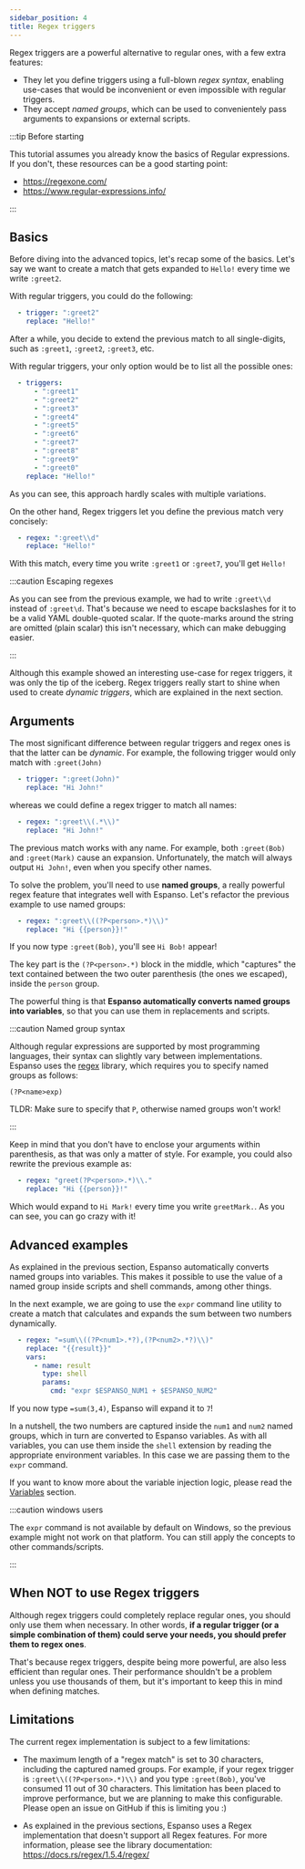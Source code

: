 ```yaml
---
sidebar_position: 4
title: Regex triggers
---
```


Regex triggers are a powerful alternative to regular ones, with a few extra features:

* They let you define triggers using a full-blown _regex syntax_, enabling
use-cases that would be inconvenient or even impossible with regular triggers.
* They accept _named groups_, which can be used to convenientely pass arguments
to expansions or external scripts.

:::tip Before starting

This tutorial assumes you already know the basics of Regular expressions.
If you don't, these resources can be a good starting point:
* https://regexone.com/
* https://www.regular-expressions.info/

:::

## Basics

Before diving into the advanced topics, let's recap some of the basics.
Let's say we want to create a match that gets expanded to `Hello!` every time
we write `:greet2`.

With regular triggers, you could do the following:

```yaml
  - trigger: ":greet2"
    replace: "Hello!"
```

After a while, you decide to extend the previous match to
all single-digits, such as `:greet1`, `:greet2`, `:greet3`, etc.

With regular triggers, your only option would be to list all the possible ones:

```yaml
  - triggers:
      - ":greet1"
      - ":greet2"
      - ":greet3"
      - ":greet4"
      - ":greet5"
      - ":greet6"
      - ":greet7"
      - ":greet8"
      - ":greet9"
      - ":greet0"
    replace: "Hello!"
```

As you can see, this approach hardly scales with multiple variations.

On the other hand, Regex triggers let you define the previous match very concisely:

```yaml
  - regex: ":greet\\d"
    replace: "Hello!"
```

With this match, every time you write `:greet1` or `:greet7`, you'll get `Hello!`

:::caution Escaping regexes

As you can see from the previous example, we had to write `:greet\\d` instead of `:greet\d`.
That's because we need to escape backslashes for it to be a valid YAML double-quoted scalar. If the quote-marks around the string are omitted (plain scalar) this isn't necessary, which can make debugging easier.

:::

Although this example showed an interesting use-case for regex triggers,
it was only the tip of the iceberg.
Regex triggers really start to shine when used to create _dynamic triggers_,
which are explained in the next section.

## Arguments

The most significant difference between regular triggers and regex ones is that the latter can be _dynamic_.
For example, the following trigger would only match with `:greet(John)`

```yaml
  - trigger: ":greet(John)"
    replace: "Hi John!"
```

whereas we could define a regex trigger to match all names:

```yaml
  - regex: ":greet\\(.*\\)"
    replace: "Hi John!"
```

The previous match works with any name. For example, both `:greet(Bob)` and `:greet(Mark)`
cause an expansion.
Unfortunately, the match will always output `Hi John!`, even when you specify other names.

To solve the problem, you'll need to use **named groups**, a really powerful regex feature
that integrates well with Espanso. Let's refactor the previous example to use named groups:

```yaml
  - regex: ":greet\\((?P<person>.*)\\)"
    replace: "Hi {{person}}!"
```

If you now type `:greet(Bob)`, you'll see `Hi Bob!` appear!

The key part is the `(?P<person>.*)` block in the middle, which "captures" the text
contained between the two outer parenthesis (the ones we escaped), inside the `person`
group.

The powerful thing is that **Espanso automatically converts named groups into variables**, 
so that you can use them in replacements and scripts.

:::caution Named group syntax

Although regular expressions are supported by most programming languages, their syntax can slightly vary 
 between implementations. Espanso uses the [regex](https://docs.rs/regex/1.5.4/regex/)
library, which requires you to specify named groups as follows:

```
(?P<name>exp)
```

TLDR: Make sure to specify that `P`, otherwise named groups won't work!

:::

Keep in mind that you don't have to enclose your arguments within parenthesis, as that
was only a matter of style. For example, you could also rewrite the previous example as:

```yaml
  - regex: "greet(?P<person>.*)\\."
    replace: "Hi {{person}}!"
```

Which would expand to `Hi Mark!` every time you write `greetMark.`. As you can see,
you can go crazy with it!

## Advanced examples

As explained in the previous section, Espanso automatically converts named groups into variables.
This makes it possible to use the value of a named group inside scripts and shell commands, among other things.

In the next example, we are going to use the `expr` command line utility to create a
match that calculates and expands the sum between two numbers dynamically.


```yaml
  - regex: "=sum\\((?P<num1>.*?),(?P<num2>.*?)\\)"
    replace: "{{result}}"
    vars:
      - name: result
        type: shell
        params:
          cmd: "expr $ESPANSO_NUM1 + $ESPANSO_NUM2"
```

If you now type `=sum(3,4)`, Espanso will expand it to `7`!

In a nutshell, the two numbers are captured inside the `num1` and `num2` named groups,
which in turn are converted to Espanso variables.
As with all variables, you can use them inside the `shell` extension by reading
the appropriate environment variables. In this case we are passing them
to the `expr` command.

If you want to know more about the variable injection logic, please read the [Variables](variables.md) section.

:::caution windows users

The `expr` command is not available by default on Windows, so the previous example might not
work on that platform. You can still apply the concepts to other commands/scripts.

:::

## When NOT to use Regex triggers

Although regex triggers could completely replace regular ones, you should only use them
when necessary. In other words, **if a regular trigger (or a simple combination
of them) could serve your needs, you should prefer them to regex ones**.

That's because regex triggers, despite being more powerful, are also less efficient
than regular ones. Their performance shouldn't be a problem unless you use thousands of them,
but it's important to keep this in mind when defining matches.

## Limitations

The current regex implementation is subject to a few limitations:

* The maximum length of a "regex match" is set to 30 characters, including the captured named
groups. For example, if your regex trigger is `:greet\\((?P<person>.*)\\)` and you type
`:greet(Bob)`, you've consumed 11 out of 30 characters.
This limitation has been placed to improve performance, but we are planning to make this
configurable. Please open an issue on GitHub if this is limiting you :)

* As explained in the previous sections, Espanso uses a Regex implementation that doesn't support
all Regex features. For more information, please see the library documentation: https://docs.rs/regex/1.5.4/regex/
